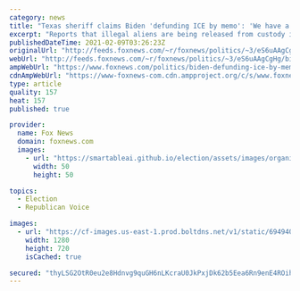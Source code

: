 ```yaml
---
category: news
title: "Texas sheriff claims Biden 'defunding ICE by memo': 'We have a full nullification of the law going on here'"
excerpt: "Reports that illegal aliens are being released from custody into the United States without being tested for COVID-19 are \"absolutely true,\" Jackson County, Texas Sheriff A.J. Louderback told \"Tucker Carlson Tonight\" Monday."
publishedDateTime: 2021-02-09T03:26:23Z
originalUrl: "http://feeds.foxnews.com/~r/foxnews/politics/~3/eS6uAAgCgHg/biden-defunding-ice-by-memo-texas-aj-louderback"
webUrl: "http://feeds.foxnews.com/~r/foxnews/politics/~3/eS6uAAgCgHg/biden-defunding-ice-by-memo-texas-aj-louderback"
ampWebUrl: "https://www.foxnews.com/politics/biden-defunding-ice-by-memo-texas-aj-louderback.amp"
cdnAmpWebUrl: "https://www-foxnews-com.cdn.ampproject.org/c/s/www.foxnews.com/politics/biden-defunding-ice-by-memo-texas-aj-louderback.amp"
type: article
quality: 157
heat: 157
published: true

provider:
  name: Fox News
  domain: foxnews.com
  images:
    - url: "https://smartableai.github.io/election/assets/images/organizations/foxnews.com-50x50.jpg"
      width: 50
      height: 50

topics:
  - Election
  - Republican Voice

images:
  - url: "https://cf-images.us-east-1.prod.boltdns.net/v1/static/694940094001/942fc061-952b-47e0-a29e-ec6167c1bc89/754ac3fd-3e1c-45cf-83d0-0ece730bc6e9/1280x720/match/image.jpg"
    width: 1280
    height: 720
    isCached: true

secured: "thyLSG2OtR0eu2e8Hdnvg9quGH6nLKcraU0JkPxjDk62b5Eea6Rn9enE4ROih+XmViYz8BZJOqIVY1UjaMuh9BCKm5ISpGKS6Od2ijHQljvvd7Ne8wjesr2wyoeMqXbizzsrIWgkaVjue71Q1ZfbYBeVz475WV5KV+BViOVmjOjPgnaIK0E8/Vw8MSfl9Lg+ih8uV5vrLMc9IGJF5PbMpFm5qQRNvb8sy2nH2dmMY5UGhA3lzQmw4PCfkm76dU4mnZJ3oEw7uXqBbhtpiFIbln9DqTFOOUR3FMrieYHQx6X7BaEkJ43/7fzG400BhzHMj3zrfyO1jvSlwqw2qNLwqTwM7rSo5g6U7guAt5nqXBc=;iAmEPL5+CwPPJA4zIeOqmA=="
---
```


